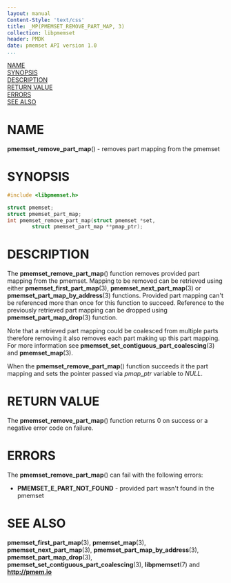 ```yaml
---
layout: manual
Content-Style: 'text/css'
title: _MP(PMEMSET_REMOVE_PART_MAP, 3)
collection: libpmemset
header: PMDK
date: pmemset API version 1.0
...
```


[comment]: <> (SPDX-License-Identifier: BSD-3-Clause)
[comment]: <> (Copyright 2021, Intel Corporation)

[comment]: <> (pmemset_remove_part_map.3 -- man page for libpmemset pmemset_remove_part_map operation)

[NAME](#name)<br />
[SYNOPSIS](#synopsis)<br />
[DESCRIPTION](#description)<br />
[RETURN VALUE](#return-value)<br />
[ERRORS](#errors)<br />
[SEE ALSO](#see-also)<br />

# NAME #

**pmemset_remove_part_map**() - removes part mapping from the pmemset

# SYNOPSIS #

```c
#include <libpmemset.h>

struct pmemset;
struct pmemset_part_map;
int pmemset_remove_part_map(struct pmemset *set,
		struct pmemset_part_map **pmap_ptr);
```

# DESCRIPTION #

The **pmemset_remove_part_map**() function removes provided part mapping from the pmemset.
Mapping to be removed can be retrieved using either **pmemset_first_part_map**(3),
**pmemset_next_part_map**(3) or **pmemset_part_map_by_address**(3) functions. Provided part
mapping can't be referenced more than once for this function to succeed. Reference to the
previously retrieved part mapping can be dropped using **pmemset_part_map_drop**(3) function.

Note that a retrieved part mapping could be coalesced from multiple parts
therefore removing it also removes each part making up this part mapping.
For more information see **pmemset_set_contiguous_part_coalescing**(3) and
**pmemset_map**(3).

When the **pmemset_remove_part_map**() function succeeds it the part mapping
and sets the pointer passed via *pmap_ptr* variable to *NULL*.

# RETURN VALUE #

The **pmemset_remove_part_map**() function returns 0 on success
or a negative error code on failure.

# ERRORS #

The **pmemset_remove_part_map**() can fail with the following errors:

* **PMEMSET_E_PART_NOT_FOUND** - provided part wasn't found in the pmemset

# SEE ALSO #

**pmemset_first_part_map**(3), **pmemset_map**(3),
**pmemset_next_part_map**(3), **pmemset_part_map_by_address**(3),
**pmemset_part_map_drop**(3), **pmemset_set_contiguous_part_coalescing**(3),
**libpmemset**(7) and **<http://pmem.io>**
